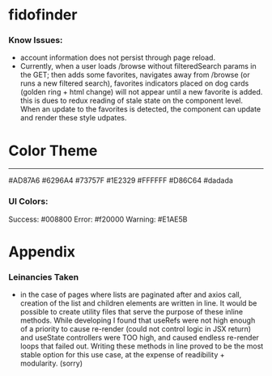 # fidofinder



### Know Issues: 
- account information does not persist through page reload. 
- Currently, when a user loads /browse without filteredSearch params in the GET; then adds some favorites, navigates away from /browse (or runs a new filtered search), favorites indicators placed on dog cards (golden ring + html change) will not appear until a new favorite is added. this is dues to redux reading of stale state on the component level. When an update to the favorites is detected, the component can update and render these style udpates.



# Color Theme
------------------
#AD87A6
#6296A4
#73757F
#1E2329
#FFFFFF
#D86C64
#dadada

### UI Colors: 
Success: #008800
Error: #f20000
Warning: #E1AE5B


# Appendix 

### Leinancies Taken 
- in the case of pages where lists are paginated after and axios call, creation of the list and children elements are written in line. It would be possible to create utility files that serve the purpose of these inline methods. While developing I found that useRefs were not high enough of a priority to cause re-render (could not control logic in JSX return) and useState controllers were TOO high, and caused endless re-render loops that failed out. Writing these methods in line proved to be the most stable option for this use case, at the expense of readibility + modularity. (sorry) 


